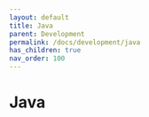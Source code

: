 ```yaml
---
layout: default
title: Java
parent: Development
permalink: /docs/development/java
has_children: true
nav_order: 100
---
```


# Java
